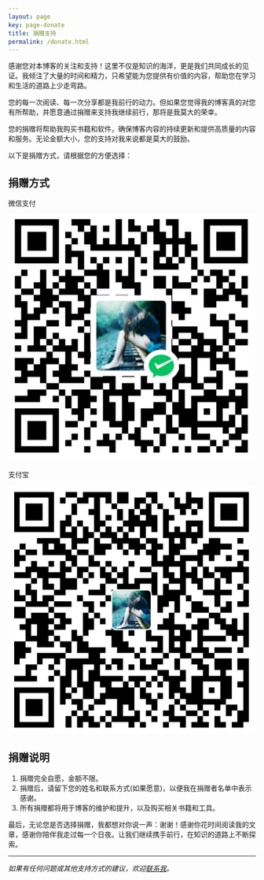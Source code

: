 ```yaml
---
layout: page
key: page-donate
title: 捐赠支持
permalink: /donate.html
---
```


感谢您对本博客的关注和支持！这里不仅是知识的海洋，更是我们共同成长的见证。我倾注了大量的时间和精力，只希望能为您提供有价值的内容，帮助您在学习和生活的道路上少走弯路。

您的每一次阅读、每一次分享都是我前行的动力。但如果您觉得我的博客真的对您有所帮助，并愿意通过捐赠来支持我继续前行，那将是我莫大的荣幸。

您的捐赠将帮助我购买书籍和软件，确保博客内容的持续更新和提供高质量的内容和服务。无论金额大小，您的支持对我来说都是莫大的鼓励。

以下是捐赠方式，请根据您的方便选择：

## 捐赠方式

<div class="payment-container">
  <div class="payment-item">
    <p>微信支付</p>
    <img src="/assets/images/picture/donate/wechat.png" alt="微信支付二维码">
  </div>

  <div class="payment-item">
    <p>支付宝</p>
    <img src="/assets/images/picture/donate/alipay.jpg" alt="支付宝二维码">
  </div>
</div>

## 捐赠说明

1. 捐赠完全自愿，金额不限。
2. 捐赠后，请留下您的姓名和联系方式(如果愿意)，以便我在捐赠者名单中表示感谢。
3. 所有捐赠都将用于博客的维护和提升，以及购买相关书籍和工具。

最后，无论您是否选择捐赠，我都想对你说一声：谢谢！感谢你花时间阅读我的文章，感谢你陪伴我走过每一个日夜。让我们继续携手前行，在知识的道路上不断探索。

<!-- ## 捐赠者名单

在此，我要特别感谢以下朋友的支持(排名不分先后)：

<ul class="donor-grid">
  <li>张三</li>
  <li>李四</li>
  <li>王五</li>
  <li>赵六</li>
</ul> -->

---

*如果有任何问题或其他支持方式的建议，欢迎[联系我](/contact.html)。*

